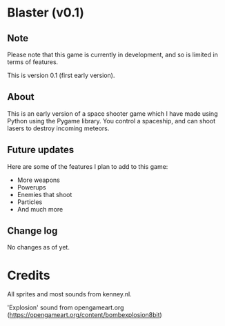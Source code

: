 # Blaster (v0.1)

## Note

Please note that this game is currently in development, and so is limited in terms of features.

This is version 0.1 (first early version).

## About

This is an early version of a space shooter game which I have made using Python using the Pygame library. You control a spaceship, and can shoot lasers to destroy incoming meteors.

## Future updates

Here are some of the features I plan to add to this game:

  - More weapons
  - Powerups
  - Enemies that shoot
  - Particles
  - And much more
  
## Change log

No changes as of yet.

# Credits

All sprites and most sounds from kenney.nl.

'Explosion' sound from opengameart.org (https://opengameart.org/content/bombexplosion8bit)
